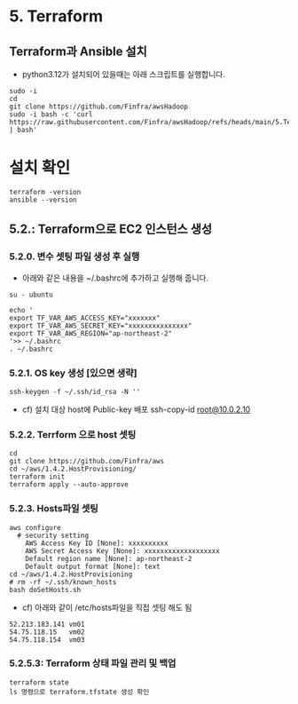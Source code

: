
# 5. Terraform
## Terraform과 Ansible 설치
* python3.12가 설치되어 있을때는 아래 스크립트를 실행합니다.
```
sudo -i
cd
git clone https://github.com/Finfra/awsHadoop
sudo -i bash -c 'curl https://raw.githubusercontent.com/Finfra/awsHadoop/refs/heads/main/5.Terraform/installOnEc2_p3.12.sh | bash'
```



# 설치 확인
```
terraform -version
ansible --version
```



## 5.2.: Terraform으로 EC2 인스턴스 생성
### 5.2.0. 변수 셋팅 파일 생성 후 실행
* 아래와 같은 내용을 ~/.bashrc에 추가하고 실행해 줍니다.
```
su - ubuntu

echo '
export TF_VAR_AWS_ACCESS_KEY="xxxxxxx"
export TF_VAR_AWS_SECRET_KEY="xxxxxxxxxxxxxxx"
export TF_VAR_AWS_REGION="ap-northeast-2"
'>> ~/.bashrc
. ~/.bashrc
```

### 5.2.1. OS key 생성 [있으면 생략]
```
ssh-keygen -f ~/.ssh/id_rsa -N ''
```
* cf) 설치 대상 host에 Public-key 배포
    ssh-copy-id root@10.0.2.10

### 5.2.2. Terrform 으로 host 셋팅
```
cd
git clone https://github.com/Finfra/aws
cd ~/aws/1.4.2.HostProvisioning/
terraform init
terraform apply --auto-approve
```


### 5.2.3. Hosts파일 셋팅
```
aws configure
  # security setting
    AWS Access Key ID [None]: xxxxxxxxxx
    AWS Secret Access Key [None]: xxxxxxxxxxxxxxxxxxx
    Default region name [None]: ap-northeast-2
    Default output format [None]: text
cd ~/aws/1.4.2.HostProvisioning
# rm -rf ~/.ssh/known_hosts
bash doSetHosts.sh
```

* cf) 아래와 같이 /etc/hosts파일을 직접 셋팅 해도 됨
```
52.213.183.141 vm01
54.75.118.15   vm02
54.75.118.154  vm03
```

### 5.2.5.3: Terraform 상태 파일 관리 및 백업
```
terraform state 
ls 명령으로 terraform.tfstate 생성 확인 
```

